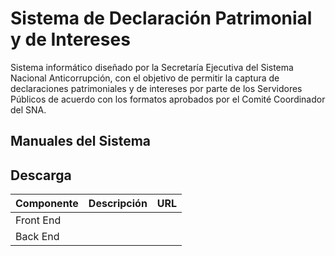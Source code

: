 # Sistema de Declaración Patrimonial y de Intereses

Sistema informático diseñado por la Secretaría Ejecutiva del Sistema Nacional Anticorrupción, con el objetivo de permitir la captura de declaraciones patrimoniales y de intereses por parte de los Servidores Públicos de acuerdo con los formatos aprobados por el Comité Coordinador del SNA.

## Manuales del Sistema

## Descarga


| Componente | Descripción | URL |
| ---- | ---- | ---- |
| Front End  |             |    |
| Back End   |             |    |

